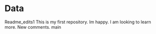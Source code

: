 # Data
Readme_edits1
This is my first repository. Im happy.
I am looking to learn more.
New comments.
main
